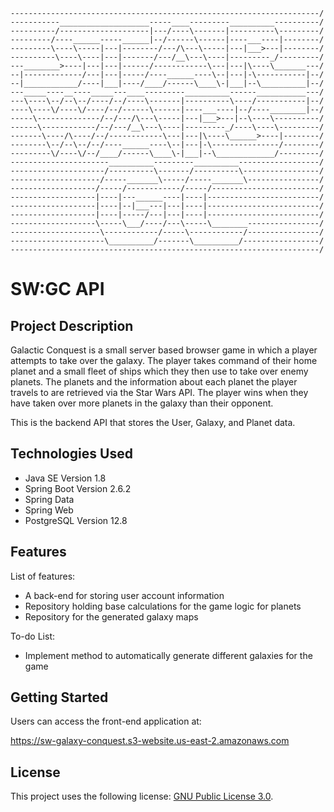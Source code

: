 ```
---------------------------------------------------------------------/
-----------____________________-----____---------__________----------/
----------/--------------------|---/----\-------|----------\---------/
---------/----______-----______|--/------\------|----___----|--------/
---------\----\-----|---|--------/---/\---\-----|---|___>---|--------/
----------\----\----|---|-------/---/__\---\----|---------_/---------/
---________>----|---|---|------/------------\---|---|\----\_______---/
--|-------------/---|---|-----/----______----\--|---|-\-----------|--/
--|____________/----|___|----/____/------\____\-|___|--\__________|--/
---_____----__----_____---____---------__________------___________---/
---\----\--/--\--/----/--/----\-------|----------\----/-----------|--/
----\----\/----\/----/--/------\------|----___----|--/----________|--/
-----\--------------/--/---/\---\-----|---|___>---|--\----\----------/
------\------------/--/---/__\---\----|---------_/----\----\---------/
-------\----/\----/--/------------\---|---|\----\______>----|--------/
--------\--/--\--/--/----______----\--|---|-\---------------/--------/
---------\/----\/--/____/------\____\-|___|--\_____________/---------/
----------------------__________---------__________------------------/
---------------------/----------\-------/----------\-----------------/
--------------------/-----_______\-----/-----_______\----------------/
-------------------/-----/------------/-----/------------------------/
-------------------|----|---______----|----|-------------------------/
-------------------|----|--|___---|---|----|-------------------------/
-------------------|----|-----/---|---|----|-------------------------/
-------------------\-----\___/----/---\-----\________----------------/
--------------------\------------/-----\------------/----------------/
---------------------\__________/-------\__________/-----------------/
---------------------------------------------------------------------/
```
# SW:GC API

## Project Description
Galactic Conquest is a small server based browser game in which a player attempts to take over the galaxy. The player takes command of their home planet and a small fleet of ships which they then use to take over enemy planets. The planets and the information about each planet the player travels to are retrieved via the Star Wars API. The player wins when they have taken over more planets in the galaxy than their opponent. 

This is the backend API that stores the User, Galaxy, and Planet data.

## Technologies Used

* Java SE Version 1.8
* Spring Boot Version 2.6.2
* Spring Data
* Spring Web
* PostgreSQL Version 12.8

## Features

List of features:

* A back-end for storing user account information
* Repository holding base calculations for the game logic for planets
* Repository for the generated galaxy maps

To-do List:

* Implement method to automatically generate different galaxies for the game

## Getting Started
Users can access the front-end application at:

<https://sw-galaxy-conquest.s3-website.us-east-2.amazonaws.com>

## License

This project uses the following license: [GNU Public License 3.0](https://www.gnu.org/licenses/gpl-3.0.en.html).